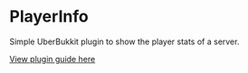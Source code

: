 # PlayerInfo
Simple UberBukkit plugin to show the player stats of a server.

[View plugin guide here](https://le00nn.se/project/PlayerInfo-plugin.html)
